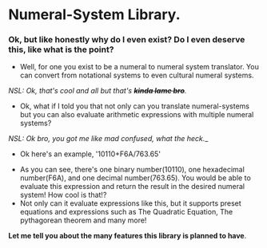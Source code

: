 # Numeral-System Library.
### Ok, but like honestly why do I even exist? Do I even deserve this, like what is the point?
* Well, for one you exist to be a numeral to numeral system translator. You can convert from notational systems to even cultural numeral systems. 

_NSL: Ok, that's cool and all but that's ~~**kinda lame bro**~~._

* Ok, what if I told you that not only can you translate numeral-systems but you can also evaluate arithmetic expressions with multiple numeral systems?

_NSL: Ok bro, you got me like mad confused, what the heck.__ 

* Ok here's an example, '10110+F6A/763.65'

- As you can see, there's one binary number(10110), one hexadecimal number(F6A), and one decimal number(763.65). You would be able to evaluate this expression and return the result in the desired numeral system! How cool is that!?
- Not only can it evaluate expressions like this, but it supports preset equations and expressions such as The Quadratic Equation, The pythagorean theorem and many more!

__Let me tell you about the many features this library is planned to have__.
